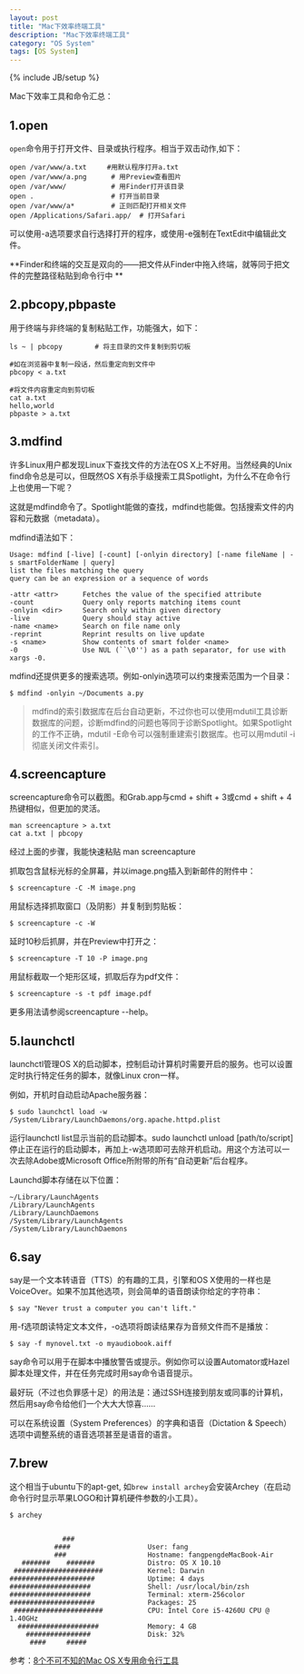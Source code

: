 ```yaml
---
layout: post
title: "Mac下效率终端工具"
description: "Mac下效率终端工具"
category: "OS System"
tags: [OS System]
---
```

{% include JB/setup %}

<p>Mac下效率工具和命令汇总：</p>

<h2>1.open</h2>

<p><code>open</code>命令用于打开文件、目录或执行程序。相当于双击动作,如下：</p>

<pre><code>open /var/www/a.txt     #用默认程序打开a.txt
open /var/www/a.png      # 用Preview查看图片
open /var/www/           # 用Finder打开该目录
open .                   # 打开当前目录
open /var/www/a*         # 正则匹配打开相关文件
open /Applications/Safari.app/  # 打开Safari
</code></pre>

<p>可以使用-a选项要求自行选择打开的程序，或使用-e强制在TextEdit中编辑此文件。</p>

<p>**Finder和终端的交互是双向的——把文件从Finder中拖入终端，就等同于把文件的完整路径粘贴到命令行中
**</p>

<!--more-->

<h2>2.pbcopy,pbpaste</h2>

<p>用于终端与非终端的复制粘贴工作，功能强大，如下：</p>

<pre><code>ls ~ | pbcopy        # 将主目录的文件复制到剪切板

#如在浏览器中复制一段话，然后重定向到文件中
pbcopy &lt; a.txt 

#将文件内容重定向到剪切板
cat a.txt                                                                                           
hello,world
pbpaste &gt; a.txt
</code></pre>

<h2>3.mdfind</h2>

<p>许多Linux用户都发现Linux下查找文件的方法在OS X上不好用。当然经典的Unix find命令总是可以，但既然OS X有杀手级搜索工具Spotlight，为什么不在命令行上也使用一下呢？</p>

<p>这就是mdfind命令了。Spotlight能做的查找，mdfind也能做。包括搜索文件的内容和元数据（metadata）。</p>

<p>mdfind语法如下：</p>

<pre><code>Usage: mdfind [-live] [-count] [-onlyin directory] [-name fileName | -s smartFolderName | query]
list the files matching the query
query can be an expression or a sequence of words

-attr &lt;attr&gt;      Fetches the value of the specified attribute
-count            Query only reports matching items count
-onlyin &lt;dir&gt;     Search only within given directory
-live             Query should stay active
-name &lt;name&gt;      Search on file name only
-reprint          Reprint results on live update
-s &lt;name&gt;         Show contents of smart folder &lt;name&gt;
-0                Use NUL (``\0'') as a path separator, for use with xargs -0.
</code></pre>

<p>mdfind还提供更多的搜索选项。例如-onlyin选项可以约束搜索范围为一个目录：</p>

<pre><code>$ mdfind -onlyin ~/Documents a.py
</code></pre>

<blockquote>
  <p>mdfind的索引数据库在后台自动更新，不过你也可以使用mdutil工具诊断数据库的问题，诊断mdfind的问题也等同于诊断Spotlight。如果Spotlight的工作不正确，mdutil -E命令可以强制重建索引数据库。也可以用mdutil -i彻底关闭文件索引。</p>
</blockquote>

<h2>4.screencapture</h2>

<p>screencapture命令可以截图。和Grab.app与cmd + shift + 3或cmd + shift + 4热键相似，但更加的灵活。</p>

<pre><code>man screencapture &gt; a.txt
cat a.txt | pbcopy
</code></pre>

<p>经过上面的步骤，我能快速粘贴 man screencapture</p>

<p>抓取包含鼠标光标的全屏幕，并以image.png插入到新邮件的附件中：</p>

<pre><code>$ screencapture -C -M image.png 
</code></pre>

<p>用鼠标选择抓取窗口（及阴影）并复制到剪贴板：</p>

<pre><code>$ screencapture -c -W
</code></pre>

<p>延时10秒后抓屏，并在Preview中打开之：</p>

<pre><code>$ screencapture -T 10 -P image.png
</code></pre>

<p>用鼠标截取一个矩形区域，抓取后存为pdf文件：</p>

<pre><code>$ screencapture -s -t pdf image.pdf
</code></pre>

<p>更多用法请参阅screencapture --help。</p>

<h2>5.launchctl</h2>

<p>launchctl管理OS X的启动脚本，控制启动计算机时需要开启的服务。也可以设置定时执行特定任务的脚本，就像Linux cron一样。</p>

<p>例如，开机时自动启动Apache服务器：</p>

<pre><code>$ sudo launchctl load -w /System/Library/LaunchDaemons/org.apache.httpd.plist
</code></pre>

<p>运行launchctl list显示当前的启动脚本。sudo launchctl unload [path/to/script]停止正在运行的启动脚本，再加上-w选项即可去除开机启动。用这个方法可以一次去除Adobe或Microsoft Office所附带的所有“自动更新”后台程序。</p>

<p>Launchd脚本存储在以下位置：</p>

<pre><code>~/Library/LaunchAgents    
/Library/LaunchAgents          
/Library/LaunchDaemons
/System/Library/LaunchAgents
/System/Library/LaunchDaemons
</code></pre>

<h2>6.say</h2>

<p>say是一个文本转语音（TTS）的有趣的工具，引擎和OS X使用的一样也是VoiceOver。如果不加其他选项，则会简单的语音朗读你给定的字符串：</p>

<pre><code>$ say "Never trust a computer you can't lift."
</code></pre>

<p>用-f选项朗读特定文本文件，-o选项将朗读结果存为音频文件而不是播放：</p>

<pre><code>$ say -f mynovel.txt -o myaudiobook.aiff
</code></pre>

<p>say命令可以用于在脚本中播放警告或提示。例如你可以设置Automator或Hazel脚本处理文件，并在任务完成时用say命令语音提示。</p>

<p>最好玩（不过也负罪感十足）的用法是：通过SSH连接到朋友或同事的计算机，然后用say命令给他们一个大大大惊喜……</p>

<p>可以在系统设置（System Preferences）的字典和语音（Dictation &amp; Speech）选项中调整系统的语音选项甚至是语音的语言。</p>

<h2>7.brew</h2>

<p>这个相当于ubuntu下的apt-get, 如<code>brew install archey</code>会安装Archey（在启动命令行时显示苹果LOGO和计算机硬件参数的小工具）。</p>

<pre><code>$ archey


             ###
           ####                   User: fang
           ###                    Hostname: fangpengdeMacBook-Air
   #######    #######             Distro: OS X 10.10
 ######################           Kernel: Darwin
#####################             Uptime: 4 days
####################              Shell: /usr/local/bin/zsh
####################              Terminal: xterm-256color
#####################             Packages: 25
 ######################           CPU: Intel Core i5-4260U CPU @ 1.40GHz
  ####################            Memory: 4 GB
    ################              Disk: 32%
     ####     ##### 
</code></pre>

<p>参考：<a href="http://segmentfault.com/a/1190000000509514">8个不可不知的Mac OS X专用命令行工具</a></p>
